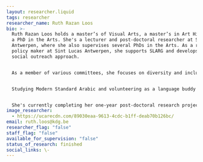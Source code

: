 ```yaml
---
layout: researcher.liquid
tags: researcher
researcher_name: Ruth Razan Loos
bio: >-
  Ruth Razan Loos holds a master’s of Visual Arts, a master’s in Art History and
  a PhD in the Arts. She's a lecturer and post-doctoral researcher at Sint Lucas
  Antwerpen, where she also supervises several PhDs in the Arts. As a research
  policy maker at Sint Lucas Antwerpen, she supports SLARG and develops its
  social outreach approach.


  As a member of various committees, she focuses on diversity and inclusion. She values participatory practices and a general concern for solidarity. For the past 5 years, she has been initiating and organising various events in close collaboration with Stadscanvas (Fameus), a space for artistic newcomers in Antwerp. Together they develop new partnerships, among others with the Plantin-Moretus Museum, Rataplan and Voem.


  Studying Modern Standard Arabic and volunteering as a language buddy for newcomers, led to a socio-political interest in our multilingual and multiscript world. How artists and designers critique, engage and propose a way of dealing with mono- and multilingual/multiscript realities is the focus of an elective course she teaches, and of a new Erasmus+ collaboration between Sint Lucas Antwerpen and the American University in Cairo.


  She's currently completing her one-year post-doctoral research project 'Closer than your jugular vein' at Sint Lucas Antwerpen, which will lead to new initiatives where art and religion meet.
image_researcher:
  - https://ucarecdn.com/89030eaa-9613-4cdc-b1ff-deab70b126bc/
email: ruth.loos@kdg.be
researcher_flag: "false"
staff_flag: "false"
available_for_supervision: "false"
status_of_research: finished
social_links: \-
---
```


